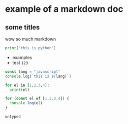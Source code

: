 # example of a markdown doc

## some titles


wow so much markdown

```python
print("this is python")
```

- examples
- test `123`

```javascript
const lang = "javascript"
console.log(`this is ${lang}`)

```

```python
for el in [1,2,3,4]:
  print(el)

```

```javascript
for (const el of [1,2,3,4]) {
  console.log(el)
}

```

```
untyped

```
